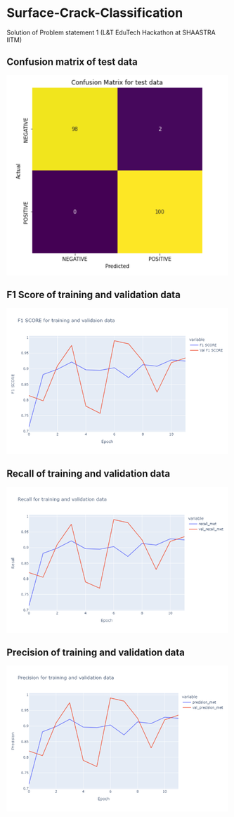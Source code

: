 # Surface-Crack-Classification

Solution of Problem statement 1 (L&T EduTech Hackathon at SHAASTRA IITM)


## Confusion matrix of test data
![cmat](https://github.com/sudharshan2001/Surface-Crack-Classification/blob/main/results/cmat.PNG)

## F1 Score of training and validation data
![F1](https://github.com/sudharshan2001/Surface-Crack-Classification/blob/main/results/F1.png)

## Recall of training and validation data
![Recall ](https://github.com/sudharshan2001/Surface-Crack-Classification/blob/main/results/recall.png)

## Precision of training and validation data
![Precision](https://github.com/sudharshan2001/Surface-Crack-Classification/blob/main/results/prec.png)
